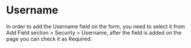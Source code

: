 # Username

In order to add the Username field on the form, you need to select it from Add Field section &gt; Security &gt; Username, after the field is added on the page you can check it as Required.



